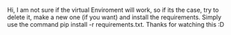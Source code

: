 Hi, I am not sure if the virtual Enviroment will work, so if its the case, try to delete it, make a new one (if you want) and install the requirements.
Simply use the command pip install -r requirements.txt.
Thanks for watching this :D
